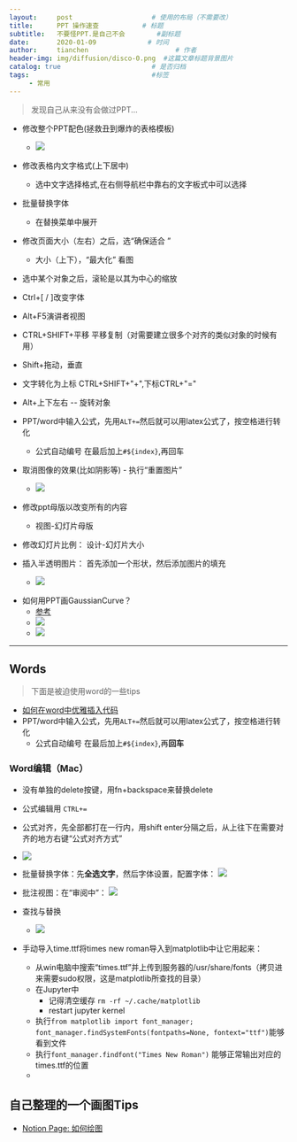 ```yaml
---
layout:     post                    # 使用的布局（不需要改）
title:      PPT 操作速查           # 标题 
subtitle:   不要怪PPT.是自己不会        #副标题
date:       2020-01-09             # 时间
author:     tianchen                      # 作者
header-img: img/diffusion/disco-0.png  #这篇文章标题背景图片  
catalog: true                       # 是否归档
tags:                               #标签
     - 常用
---
```


> 发现自己从来没有会做过PPT...

* 修改整个PPT配色(拯救丑到爆炸的表格模板)
	* ![](https://github.com/A-suozhang/MyPicBed/raw/master/img/20200109114658.png)
* 修改表格内文字格式(上下居中)
	* 选中文字选择格式,在右侧导航栏中靠右的文字板式中可以选择
* 批量替换字体
	* 在替换菜单中展开
* 修改页面大小（左右）之后，选“确保适合	”
  * 大小（上下），“最大化” 看图
* 选中某个对象之后，滚轮是以其为中心的缩放
* Ctrl+[ / ]改变字体
* Alt+F5演讲者视图
* CTRL+SHIFT+平移 平移复制（对需要建立很多个对齐的类似对象的时候有用）
* Shift+拖动，垂直
* 文字转化为上标 CTRL+SHIFT+"+",下标CTRL+"="
* Alt+上下左右 -- 旋转对象
* PPT/word中输入公式，先用```ALT+=```然后就可以用latex公式了，按空格进行转化
	* 公式自动编号 在最后加上```#${index}```,再回车
* 取消图像的效果(比如阴影等) - 执行“重置图片”
	* ![](https://github.com/A-suozhang/MyPicBed/raw/master//img/20200525224754.png)
* 修改ppt母版以改变所有的内容
	* 视图-幻灯片母版 
* 修改幻灯片比例： 设计-幻灯片大小

* 插入半透明图片： 首先添加一个形状，然后添加图片的填充
	- ![](https://github.com/A-suozhang/MyPicBed/raw/master//img/20211115122517.png)

- 如何用PPT画GaussianCurve？
	- [参考](https://www.youtube.com/watch?v=dysqb2vEkh0)
	- ![](https://github.com/A-suozhang/MyPicBed/raw/master/img/20221009151512.png)
	- ![](https://github.com/A-suozhang/MyPicBed/raw/master/img/20221009151628.png)

---

## Words

> 下面是被迫使用word的一些tips

* [如何在word中优雅插入代码](https://blog.csdn.net/qq_23599965/article/details/79746616)
* PPT/word中输入公式，先用```ALT+=```然后就可以用latex公式了，按空格进行转化
	* 公式自动编号 在最后加上```#${index}```,再**回车**


### Word编辑（Mac）

- 没有单独的delete按键，用fn+backspace来替换delete
- 公式编辑用 `CTRL+=`
- 公式对齐，先全部都打在一行内，用shift enter分隔之后，从上往下在需要对齐的地方右键“公式对齐方式”
- ![](https://github.com/A-suozhang/MyPicBed/raw/master/img/20220624224010.png)
- 批量替换字体：先**全选文字**，然后字体设置，配置字体： ![](https://github.com/A-suozhang/MyPicBed/raw/master/img/20220629114736.png)
- 批注视图：在“审阅中”： ![](https://github.com/A-suozhang/MyPicBed/raw/master/img/20220629114832.png)
- 查找与替换
	- ![](https://github.com/A-suozhang/MyPicBed/raw/master/img/20221110200841.png)


- 手动导入time.ttf将times new roman导入到matplotlib中让它用起来：
	- 从win电脑中搜索“times.ttf”并上传到服务器的/usr/share/fonts（拷贝进来需要sudo权限，这是matplotlib所查找的目录）
	- 在Jupyter中
		- 记得清空缓存 `rm -rf ~/.cache/matplotlib`
		- restart jupyter kernel
	- 执行`from matplotlib import font_manager; font_manager.findSystemFonts(fontpaths=None, fontext="ttf")`能够看到文件
	- 执行`font_manager.findfont("Times New Roman")` 能够正常输出对应的times.ttf的位置
	 -

## 自己整理的一个画图Tips

- [Notion Page: 如何绘图](https://cuddly-sandal-df1.notion.site/How2Plot-fb73498fd5df46f2acc7517c46c48359)

